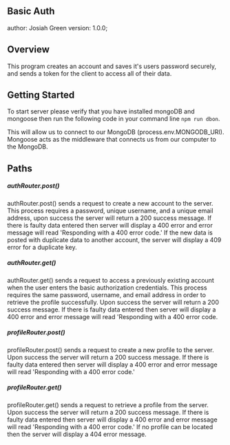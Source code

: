 ## Basic Auth

author: Josiah Green
version: 1.0.0;

## Overview

This program creates an account and saves it's users password securely, and sends a token for the client to access all of their data.

## Getting Started

To start server please verify that you have installed mongoDB and mongoose then run the following code in your command line `npm run dbon`. 

This will allow us to connect to our MongoDB (process.env.MONGODB_URI).  Mongoose acts as the middleware that connects us from our computer to the MongoDB. 

## Paths

##### authRouter.post()

authRouter.post() sends a request to create a new account to the server. This process requires a password, unique username, and a unique email address, upon success the server will return a 200 success message. If there is faulty data entered then server will display a 400 error and error message will read 'Responding with a 400 error code.' If the new data is posted with duplicate data to another account, the server will display a 409 error for a duplicate key.

##### authRouter.get()

authRouter.get() sends a request to access a previously existing account when the user enters the basic authorization credentials. This process requires the same password, username, and email address in order to retrieve the profile successfully. Upon success the server will return a 200 success message. If there is faulty data entered then server will display a 400 error and error message will read 'Responding with a 400 error code.

##### profileRouter.post()

profileRouter.post() sends a request to create a new profile to the server. Upon success the server will return a 200 success message. If there is faulty data entered then server will display a 400 error and error message will read 'Responding with a 400 error code.' 

##### profileRouter.get()

profileRouter.get() sends a request to retrieve a profile from the server. Upon success the server will return a 200 success message. If there is faulty data entered then server will display a 400 error and error message will read 'Responding with a 400 error code.' If no profile can be located then the server will display a 404 error message. 
